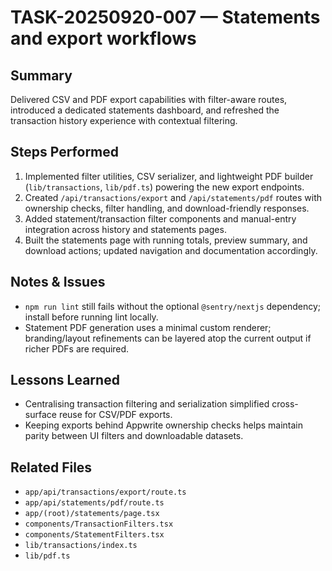 # TASK-20250920-007 — Statements and export workflows

## Summary
Delivered CSV and PDF export capabilities with filter-aware routes, introduced a dedicated statements dashboard, and refreshed the transaction history experience with contextual filtering.

## Steps Performed
1. Implemented filter utilities, CSV serializer, and lightweight PDF builder (`lib/transactions`, `lib/pdf.ts`) powering the new export endpoints.
2. Created `/api/transactions/export` and `/api/statements/pdf` routes with ownership checks, filter handling, and download-friendly responses.
3. Added statement/transaction filter components and manual-entry integration across history and statements pages.
4. Built the statements page with running totals, preview summary, and download actions; updated navigation and documentation accordingly.

## Notes & Issues
- `npm run lint` still fails without the optional `@sentry/nextjs` dependency; install before running lint locally.
- Statement PDF generation uses a minimal custom renderer; branding/layout refinements can be layered atop the current output if richer PDFs are required.

## Lessons Learned
- Centralising transaction filtering and serialization simplified cross-surface reuse for CSV/PDF exports.
- Keeping exports behind Appwrite ownership checks helps maintain parity between UI filters and downloadable datasets.

## Related Files
- `app/api/transactions/export/route.ts`
- `app/api/statements/pdf/route.ts`
- `app/(root)/statements/page.tsx`
- `components/TransactionFilters.tsx`
- `components/StatementFilters.tsx`
- `lib/transactions/index.ts`
- `lib/pdf.ts`
